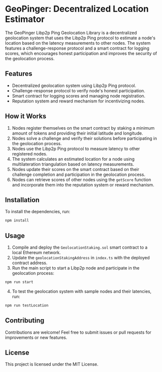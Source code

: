 # GeoPinger: Decentralized Location Estimator

The GeoPinger Libp2p Ping Geolocation Library is a decentralized geolocation system that uses the Libp2p Ping protocol to estimate a node's location based on the latency measurements to other nodes. The system features a challenge-response protocol and a smart contract for logging scores, which encourages honest participation and improves the security of the geolocation process.

## Features

- Decentralized geolocation system using Libp2p Ping protocol.
- Challenge-response protocol to verify node's honest participation.
- Smart contract for logging scores and managing node registration.
- Reputation system and reward mechanism for incentivizing nodes.

## How it Works

1. Nodes register themselves on the smart contract by staking a minimum amount of tokens and providing their initial latitude and longitude.
2. Nodes solve a challenge and verify their solutions before participating in the geolocation process.
3. Nodes use the Libp2p Ping protocol to measure latency to other registered nodes.
4. The system calculates an estimated location for a node using multilateration triangulation based on latency measurements.
5. Nodes update their scores on the smart contract based on their challenge completion and participation in the geolocation process.
6. Nodes can retrieve scores of other nodes using the `getScore` function and incorporate them into the reputation system or reward mechanism.

## Installation

To install the dependencies, run:

```bash
npm install
```

## Usage

1. Compile and deploy the `GeolocationStaking.sol` smart contract to a local Ethereum network.
2. Update the `geolocationStakingAddress` in `index.ts` with the deployed contract address.
3. Run the main script to start a Libp2p node and participate in the geolocation process:

```bash
npm run start
```

4. To test the geolocation system with sample nodes and their latencies, run:

```bash
npm run testLocation
```

## Contributing

Contributions are welcome! Feel free to submit issues or pull requests for improvements or new features.

## License

This project is licensed under the MIT License.